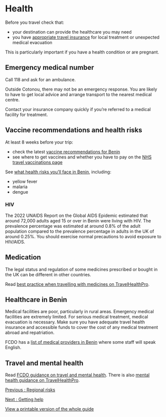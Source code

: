 # Health

Before you travel check that:

* your destination can provide the healthcare you may need
* you have [appropriate travel insurance](https://www.gov.uk/guidance/foreign-travel-insurance) for local treatment or unexpected medical evacuation

This is particularly important if you have a health condition or are pregnant.

## Emergency medical number

Call 118 and ask for an ambulance.

Outside Cotonou, there may not be an emergency response. You are likely to have to get local advice and arrange transport to the nearest medical centre.

Contact your insurance company quickly if you’re referred to a medical facility for treatment.

## Vaccine recommendations and health risks

At least 8 weeks before your trip:

* check the latest [vaccine recommendations for Benin](https://travelhealthpro.org.uk/country/27/benin#Vaccine_Recommendations)
* see where to get vaccines and whether you have to pay on the [NHS travel vaccinations page](https://www.nhs.uk/conditions/travel-vaccinations/)

See [what health risks you’ll face in Benin](https://travelhealthpro.org.uk/country/27/benin), including:

* yellow fever
* malaria
* dengue

### HIV

The 2022 UNAIDS Report on the Global AIDS Epidemic estimated that around 72,000 adults aged 15 or over in Benin were living with HIV. The prevalence percentage was estimated at around 0.8% of the adult population compared to the prevalence percentage in adults in the UK of around 0.25%. You should exercise normal precautions to avoid exposure to HIV/AIDS.

## Medication

The legal status and regulation of some medicines prescribed or bought in the UK can be different in other countries.

Read [best practice when travelling with medicines on TravelHealthPro](https://travelhealthpro.org.uk/factsheet/43/medicines-abroad).

## Healthcare in Benin

Medical facilities are poor, particularly in rural areas. Emergency medical facilities are extremely limited. For serious medical treatment, medical evacuation is necessary. Make sure you have adequate travel health insurance and accessible funds to cover the cost of any medical treatment abroad and repatriation.

FCDO has a [list of medical providers in Benin](https://www.gov.uk/government/publications/benin-doctors/benin-list-of-medical-facilities) where some staff will speak English.

## Travel and mental health

Read [FCDO guidance on travel and mental health](https://www.gov.uk/guidance/foreign-travel-advice-for-people-with-mental-health-issues). There is also [mental health guidance on TravelHealthPro](https://travelhealthpro.org.uk/factsheet/85/travelling-with-mental-health-conditions).

[Previous
:
Regional risks](/foreign-travel-advice/benin/regional-risks)

[Next
:
Getting help](/foreign-travel-advice/benin/getting-help)

[View a printable version of the whole guide](/foreign-travel-advice/benin/print)